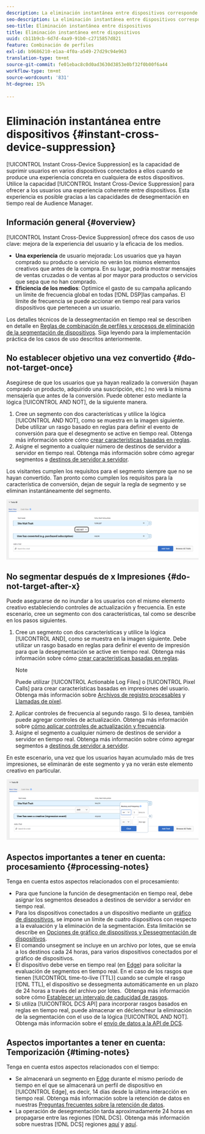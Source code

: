 ```yaml
---
description: La eliminación instantánea entre dispositivos corresponde a la capacidad de eliminar usuarios de varios dispositivos a la vez, siempre que los usuarios estén conectados a ellos, cuando en uno de los dispositivos se produce una experiencia particular. Utilice esta capacidad para ofrecer a los usuarios una experiencia coherente en distintos dispositivos. Esta experiencia es posible gracias a las capacidades de desegmentación en tiempo real de Audience Manager.
seo-description: La eliminación instantánea entre dispositivos corresponde a la capacidad de eliminar usuarios de varios dispositivos a la vez, siempre que los usuarios estén conectados a ellos, cuando en uno de los dispositivos se produce una experiencia particular. Utilice esta capacidad para ofrecer a los usuarios una experiencia coherente en distintos dispositivos. Esta experiencia es posible gracias a las capacidades de desegmentación en tiempo real de Audience Manager.
seo-title: Eliminación instantánea entre dispositivos
title: Eliminación instantánea entre dispositivos
uuid: cb11b9cb-6d7d-4aa9-91b0-c2715857d821
feature: Combinación de perfiles
exl-id: b9686210-e1aa-4f0a-a549-27d29c94e963
translation-type: tm+mt
source-git-commit: fe01ebac8c0d0ad3630d3853e0bf32f0b00f6a44
workflow-type: tm+mt
source-wordcount: '831'
ht-degree: 15%

---
```


# Eliminación instantánea entre dispositivos {#instant-cross-device-suppression}

[!UICONTROL Instant Cross-Device Suppression] es la capacidad de suprimir usuarios en varios dispositivos conectados a ellos cuando se produce una experiencia concreta en cualquiera de estos dispositivos. Utilice la capacidad [!UICONTROL Instant Cross-Device Suppression] para ofrecer a los usuarios una experiencia coherente entre dispositivos. Esta experiencia es posible gracias a las capacidades de desegmentación en tiempo real de Audience Manager.

## Información general {#overview}

[!UICONTROL Instant Cross-Device Suppression] ofrece dos casos de uso clave: mejora de la experiencia del usuario y la eficacia de los medios.

* **Una experiencia** de usuario mejorada: Los usuarios que ya hayan comprado su producto o servicio no verán los mismos elementos creativos que antes de la compra. En su lugar, podría mostrar mensajes de ventas cruzadas o de ventas al por mayor para productos o servicios que sepa que no han comprado.
* **Eficiencia de los medios**: Optimice el gasto de su campaña aplicando un límite de frecuencia global en todas  [!DNL DSP]las campañas. El límite de frecuencia se puede accionar en tiempo real para varios dispositivos que pertenecen a un usuario.

Los detalles técnicos de la dessegmentación en tiempo real se describen en detalle en [Reglas de combinación de perfiles y procesos de eliminación de la segmentación de dispositivos](merge-rule-unsegment.md). Siga leyendo para la implementación práctica de los casos de uso descritos anteriormente.

## No establecer objetivo una vez convertido {#do-not-target-once}

Asegúrese de que los usuarios que ya hayan realizado la conversión (hayan comprado un producto, adquirido una suscripción, etc.) no verá la misma mensajería que antes de la conversión. Puede obtener esto mediante la lógica [!UICONTROL AND NOT], de la siguiente manera.

1. Cree un segmento con dos características y utilice la lógica [!UICONTROL AND NOT], como se muestra en la imagen siguiente. Debe utilizar un rasgo basado en reglas para definir el evento de conversión para que el desegmento se active en tiempo real. Obtenga más información sobre cómo [crear características basadas en reglas](../traits/create-onboarded-rule-based-traits.md).
2. Asigne el segmento a cualquier número de destinos de servidor a servidor en tiempo real. Obtenga más información sobre cómo agregar segmentos a [destinos de servidor a servidor](../destinations/add-edit-segments.md).

Los visitantes cumplen los requisitos para el segmento siempre que no se hayan convertido. Tan pronto como cumplen los requisitos para la característica de conversión, dejan de seguir la regla de segmento y se eliminan instantáneamente del segmento.

![](assets/and_not_use_case.png)

## No segmentar después de x Impresiones {#do-not-target-after-x}

Puede asegurarse de no inundar a los usuarios con el mismo elemento creativo estableciendo controles de actualización y frecuencia. En este escenario, cree un segmento con dos características, tal como se describe en los pasos siguientes.

1. Cree un segmento con dos características y utilice la lógica [!UICONTROL AND], como se muestra en la imagen siguiente. Debe utilizar un rasgo basado en reglas para definir el evento de impresión para que la desegmentación se active en tiempo real. Obtenga más información sobre cómo [crear características basadas en reglas](../traits/create-onboarded-rule-based-traits.md).
   >[!NOTE]
   >
   >Puede utilizar [!UICONTROL Actionable Log Files] o [!UICONTROL Pixel Calls] para crear características basadas en impresiones del usuario. Obtenga más información sobre [Archivos de registro procesables](../../integration/media-data-integration/actionable-log-files.md) y [Llamadas de píxel](../../integration/media-data-integration/impression-data-pixels.md).
2. Aplicar controles de frecuencia al segundo rasgo. Si lo desea, también puede agregar controles de actualización. Obtenga más información sobre [cómo aplicar controles de actualización y frecuencia](../segments/recency-and-frequency.md).
3. Asigne el segmento a cualquier número de destinos de servidor a servidor en tiempo real. Obtenga más información sobre cómo agregar segmentos a [destinos de servidor a servidor](../destinations/add-edit-segments.md).

En este escenario, una vez que los usuarios hayan acumulado más de tres impresiones, se eliminarán de este segmento y ya no verán este elemento creativo en particular.

![](assets/impressions_use_case.png)

## Aspectos importantes a tener en cuenta: procesamiento {#processing-notes}

Tenga en cuenta estos aspectos relacionados con el procesamiento:

* Para que funcione la función de desegmentación en tiempo real, debe asignar los segmentos deseados a destinos de servidor a servidor en tiempo real.
* Para los dispositivos conectados a un dispositivo mediante un [gráfico de dispositivos](profile-link-use-case.md#recommendations), se impone un límite de cuatro dispositivos con respecto a la evaluación y la eliminación de la segmentación. Esta limitación se describe en [Opciones de gráfico de dispositivos y Dessegmentación de dispositivos](merge-rule-unsegment.md#device-graph-options-unsegmentation). &#x200B;
* El comando unsegment se incluye en un archivo por lotes, que se envía a los destinos cada 24 horas, para varios dispositivos conectados por el gráfico de dispositivos.
* El dispositivo debe verse en tiempo real (en [Edge](../../reference/system-components/components-edge.md)) para solicitar la evaluación de segmentos en tiempo real. En el caso de los rasgos que tienen [!UICONTROL time-to-live (TTL)] cuando se cumple el rasgo [!DNL TTL], el dispositivo se dessegmenta automáticamente en un plazo de 24 horas a través del archivo por lotes. &#x200B; Obtenga más información sobre cómo [Establecer un intervalo de caducidad de rasgos](../traits/create-onboarded-rule-based-traits.md#set-expiration-interval).
* Si utiliza [!UICONTROL DCS API] para incorporar rasgos basados en reglas en tiempo real, puede almacenar en déclencheur la eliminación de la segmentación con el uso de la lógica [!UICONTROL AND NOT]. Obtenga más información sobre el [envío de datos a la API de DCS](../../api/dcs-intro/dcs-event-calls/dcs-url-send.md). &#x200B;

## Aspectos importantes a tener en cuenta: Temporización {#timing-notes}

Tenga en cuenta estos aspectos relacionados con el tiempo:

* Se almacenará un segmento en [Edge](../../reference/system-components/components-edge.md) durante el mismo período de tiempo en el que se almacenará un perfil de dispositivo en [!UICONTROL Edge], es decir, 14 días desde la última interacción en tiempo real. Obtenga más información sobre la retención de datos en nuestras [Preguntas frecuentes sobre la retención de datos](../../faq/faq-privacy.md#data-retention-faq).
* La operación de desegmentación tarda aproximadamente 24 horas en propagarse entre las regiones [!DNL DCS]. Obtenga más información sobre nuestras [!DNL DCS] regiones [aquí](../..//reference/system-components/components-data-collection.md) y [aquí](../../api/dcs-intro/dcs-api-reference/dcs-regions.md).
